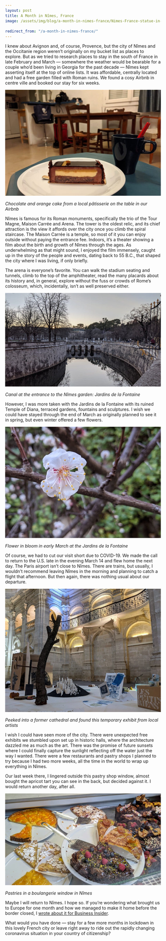 ```yaml
---
layout: post
title: A Month in Nîmes, France
image: /assets/img/blog/a-month-in-nimes-france/Nimes-France-statue-in-front-of-arena.jpg

redirect_from: "/a-month-in-nimes-france/"
---
```


I knew about Avignon and, of course, Provence, but the city of Nîmes and the Occitanie region weren’t originally on my bucket list as places to explore. But as we tried to research places to stay in the south of France in late February and March — somewhere the weather would be bearable for a couple who’d been living in Georgia for the past decade — Nîmes kept asserting itself at the top of online lists. It was affordable, centrally located and had a free garden filled with Roman ruins. We found a cosy Airbnb in centre ville and booked our stay for six weeks.

![Chocolate Pastry In My Nimes France Airbnb In The Historic Center](/assets/img/blog/a-month-in-nimes-france/Chocolate-pastry-in-my-Nimes-France-Airbnb-in-the-historic-center.jpg)

_Chocolate and orange cake from a local pâtisserie on the table in our Airbnb_

Nîmes is famous for its Roman monuments, specifically the trio of the Tour Magne, Maison Carrée and Arena. The tower is the oldest relic, and its chief attraction is the view it affords over the city once you climb the spiral staircase. The Maison Carrée is a temple, so most of it you can enjoy outside without paying the entrance fee. Indoors, it’s a theater showing a film about the birth and growth of Nîmes through the ages. As underwhelming as that might sound, I enjoyed the film immensely, caught up in the story of the people and events, dating back to 55 B.C., that shaped the city where I was living, if only briefly.

The arena is everyone’s favorite. You can walk the stadium seating and tunnels, climb to the top of the amphitheater, read the many placards about its history and, in general, explore without the fuss or crowds of Rome‘s colosseum, which, incidentally, isn’t as well preserved either.

![Entrance To Jardins In Nimes](/assets/img/blog/a-month-in-nimes-france/Entrance-to-Jardins-in-Nimes.jpg)

_Canal at the entrance to the Nîmes garden: Jardins de la Fontaine_

However, I was more taken with the Jardins de la Fontaine with its ruined Temple of Diana, terraced gardens, fountains and sculptures. I wish we could have stayed through the end of March as originally planned to see it in spring, but even winter offered a few flowers.

![Flowers Blooming In The Nimes Garden](/assets/img/blog/a-month-in-nimes-france/Flowers-blooming-in-the-Nimes-garden.jpg)

_Flower in bloom in early March at the Jardins de la Fontaine_

Of course, we had to cut our visit short due to COVID-19. We made the call to return to the U.S. late in the evening March 14 and flew home the next day. The Paris airport isn’t close to Nîmes. There are trains, but usually, I wouldn’t recommend leaving Nîmes in the morning and planning to catch a flight that afternoon. But then again, there was nothing usual about our departure.

![Art Exhibit In A Cathedral In Nimes France](/assets/img/blog/a-month-in-nimes-france/Art-exhibit-in-a-cathedral-in-Nimes-France.jpg)

_Peeked into a former cathedral and found this temporary exhibit from local artists_

I wish I could have seen more of the city. There were unexpected free exhibits we stumbled upon set up in historic halls, where the architecture dazzled me as much as the art. There was the promise of future sunsets where I could finally capture the sunlight reflecting off the water just the way I wanted. There were a few restaurants and pastry shops I planned to try because I had two more weeks, all the time in the world to wrap up everything in Nîmes.

Our last week there, I lingered outside this pastry shop window, almost bought the apricot tart you can see in the back, but decided against it. I would return another day, after all.

![Pastries In A Boulangerie Window In Nimes France](/assets/img/blog/a-month-in-nimes-france/Pastries-in-a-boulangerie-window-in-Nimes-France.jpg)

_Pastries in a boulangerie window in Nîmes_

Maybe I will return to Nîmes. I hope so. If you’re wondering what brought us to Europe for one month and how we managed to make it home before the border closed, I [wrote about it for Business Insider](https://www.businessinsider.com/sold-my-house-to-travel-world-right-before-covid-19-2020-4).

What would you have done — stay for a few more months in lockdown in this lovely French city or leave right away to ride out the rapidly changing coronavirus situation in your country of citizenship?
